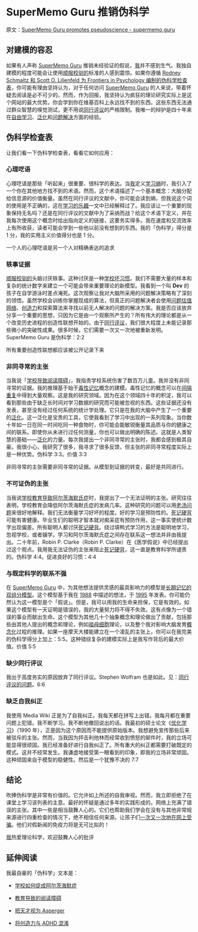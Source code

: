 # SuperMemo Guru 推销伪科学

原文：[SuperMemo Guru promotes pseudoscience - supermemo.guru](https://supermemo.guru/wiki/SuperMemo_Guru_promotes_pseudoscience)

## 对建模的容忍

如果有人声称 [SuperMemo Guru](https://supermemo.guru/wiki/SuperMemo_Guru) 推销未经验证的假说，[我](https://supermemo.guru/wiki/Piotr_Wozniak)并不感到生气。我独自建模的程度可能会让使用[顺服校驯的](https://supermemo.guru/wiki/Well-schooled)标准的人感到震惊。如果你遵循 [Rodney Schmaltz 和 Scott O. Lilienfeld 为 Frontiers in Psychology 编制的伪科学检查表](https://www.frontiersin.org/articles/10.3389/fpsyg.2014.00336/full)，你可能有理由坚持认为，对于任何访问 [SuperMemo Guru](https://supermemo.guru/wiki/SuperMemo_Guru) 的人来说，带着怀疑去阅读是必不可少的。然而，作为回报，我坚持认为疯狂的理论研究实际上是这个网站的最大优势。你会学到你在维基百科上永远找不到的东西。这些东西无法通过群众智慧的嗅觉测试，更不用说[同行评议](https://supermemo.guru/wiki/Peer_review)的严格限制。我唯一的辩护是四十年来在[自由学习](https://supermemo.guru/wiki/Free_learning)、[泛化](https://supermemo.guru/wiki/Generalization)和[问题解决](https://supermemo.guru/wiki/Problem_solving)方面的经验。

## 伪科学检查表

让我们看一下伪科学检查表，看看它如何应用：

### 心理呓语

心理呓语是那些「听起来」很重要、很科学的表达。当[我](https://supermemo.guru/wiki/Piotr_Wozniak)定义[学习熵](https://supermemo.guru/wiki/Learntropy)时，我引入了一个你在其他地方找不到的术语。然而，这个术语描述了一个基本概念：大脑分配给信息源的价值衡量。虽然在同行评议的文献中，你可能会读到熵，但我说这个词的使用是不正确的，这在[学习的乐趣](https://supermemo.guru/wiki/Pleasure_of_learning)一文中已经解释过了。我应该让一个重要的现象保持无名吗？还是在同行评议的文献中为了采纳而战？给这个术语下定义，并在我每次使用这个概念时给出指向定义的链接，这要务实得多。我在速度和交流效率上有所收获，读者可能会学到一些他以前没有想到的东西。我的「伪科学」得分是 1 分，我的实用主义价值得分也是 1 分。

一个人的心理呓语是另一个人对精确表达的追求

### 轶事证据

[顺服校驯的](https://supermemo.guru/wiki/Well-schooled)头脑讨厌轶事。这种讨厌是一种[学校坏习惯](https://supermemo.guru/wiki/Bad_school_habit)。我们不需要大量的样本和复杂的统计数字来建立一个可能会带来重要理论的新模型。我看到一个叫 **Dev** 的孩子在自学游泳时差点淹死。这次观察让我对大脑所采用的问题解决策略有了深刻的领悟。虽然学校会训练你掌握现成的算法，但真正的问题解决者会使用[问题估值网络](https://supermemo.guru/wiki/Problem_valuation_network)、[创造力](https://supermemo.guru/wiki/Creativity)和探索算法来寻找以前无人解决的问题的解决方案。我是否应该放弃分享一个重要的思想，只因为它是由一个观察所产生的？所有伟大的理论都是从一个改变历史进程的创造性联想开始的。由于[同行评议](https://supermemo.guru/wiki/Peer_review)，我们很大程度上未能记录那些微小的突破性成果。很多时候，它们需要一次又一次地被重新发明。SuperMemo Guru 是伪科学：2:2

所有重要创造性联想都应该被公开记录下来

### 非同寻常的主张

当我说「[学校导致阅读障碍](https://supermemo.guru/wiki/Educational_dyslexia)」，我指责学校系统伤害了数百万儿童。我并没有非同寻常的证据。我的推理基于始于[毒性记忆](https://supermemo.guru/wiki/Toxic_memory)概念的建模。毒性记忆的概念可以在[间隔重复](https://supermemo.guru/wiki/Spaced_repetition)中得到大量观察。这是我的研究领域。因为在这个领域四十年的积淀，我可以看到那些由于缺乏长时间对学习数据的研究而可能被忽视的东西。这些证据还没有发表，甚至没有经过任何系统的统计学处理。它只是在我的大脑中产生了一个重要的[泛化](https://supermemo.guru/wiki/Generalization)。这一泛化是宝贵的工具，它使我看到了学习中出现的一系列现象。当你数十年如一日在同一时间吃同一种食物时，你可能会能敏锐衡量其品质与你的健康之间的联系。即使你从未进行过任何测量，你也可以做出明确的陈述。这就是人类智慧的基础——[泛化](https://supermemo.guru/wiki/Generalization)的力量。每次我提出一个非同寻常的主张时，我都会感到极其自豪。我很小心，我研究了很多，我寻求了很多反馈，但主张的非同寻常程度实际上是一种优势。伪科学 3:3。价值 3:3

非同寻常的主张需要非同寻常的证据。从模型到证据的转变，最好是共同进行。

### 不可证伪的主张

当我说[学校教育导致阿尔茨海默氏症](https://supermemo.guru/wiki/How_schools_can_contribute_to_Alzheimer's_disease)时，我提出了一个无法证明的主张。研究往往表明，学校教育会降低阿尔茨海默氏症的发病几率。这种研究的问题可以用[老汤问题](https://supermemo.guru/wiki/Old_soup_problem)来很好地解释。我们无法衡量学习好坏的程度。好的学习是预防性的。[死记硬背](https://supermemo.guru/wiki/Cramming)可能有害健康。毕业生们的聪明才智本就对痴呆症有预防作用，这一事实使统计数字出现偏差。所有聪明人都讨厌[死记硬背](https://supermemo.guru/wiki/Cramming)。绕过填鸭式学习的方法是聪明地学习，忽视学校，或者辍学。学习和阿尔茨海默氏症之间存在联系这一想法并非由我提出。二十年前，Robin P. Clarke（Robin P. Clarke）在《医学假说》中已经提出过这个观点。我用我无法证伪的主张来阻止[死记硬背](https://supermemo.guru/wiki/Cramming)，这一直是教育科学所谴责的。伪科学 4:4。促进良好的习惯：4:4

### 与既定科学的联系不强

在 [SuperMemo Guru](https://supermemo.guru/wiki/SuperMemo_Guru) 中，为其他想法提供灵感的最具影响力的模型是[长期记忆的双组分模型](https://supermemo.guru/wiki/Two_component_model_of_long-term_memory)。这个模型基于我在 [1988](https://supermemo.guru/wiki/Optimization_of_learning) 中描述的想法，于 [1995](https://supermemo.guru/wiki/ANE1995) 年发表。你可能仍然认为这一模型是个「假说」。但是，我可以用我的生命来担保，它是有效的。如果这个模型有一天证明是错误的，我的大量努力将不得不失效。这有点像为一个错误的事业而献出生命。这个模型为其他几十个抽象概念和理论做出了贡献，包括那些由其他人提出的概念和理论，例如[祖母细胞](https://supermemo.guru/wiki/Grandmother_cell)理论，以及整个我对影响大脑发育[概念化](https://supermemo.guru/wiki/Conceptualization)过程的推理。如果一座摩天大楼能建立在一个凌乱的主张上，你可以在我完美的伪科学得分上加上：5:5。这种错综复杂的建模实际上是我写作背后的最大价值。价值 5:5

### 缺少同行评议

我出于高度务实的原因放弃了同行评议。Stephen Wolfram 也是如此。见：[同行评议的问题](https://supermemo.guru/wiki/Problem_with_peer_review)。6:6

### 缺乏自我纠正

我使用 Media Wiki 正是为了自我纠正。我每天都在拼写上出错。我每月都在重要问题上犯错。我不断学习。我不断地撤回说出的话。我最初的硕士论文《[优化学习](https://supermemo.guru/wiki/Optimization_of_learning)》（1990 年），正是因为这个原因而不能提供原始版本。我想避免宣传那些后来被驳斥的主张。然而，当我因为抨击利他林而经常收到愤怒的邮件时，我的立场可能显得很顽固。我已经准备好进行自我纠正了。所有重大的纠正都需要打破既定的模式。这并不经常发生。我谦虚地接受第一眼看到的印象，即我的立场非常顽固。这种顽固来自于模型的稳健性。然后是一个犹豫不决的 7:7

## 结论

吹捧伪科学是非常有价值的。它允许如上所述的自我审视。然而，我立即拒绝了在课堂上学习该列表的主意。最好的怀疑是通过多年的实践形成的。网络上充满了错误的主张。其中一些是相当鼓舞人心的。它们也帮助我们学会在没有与其他非常规来源进行四重检查的情况下，绝不相信任何来源。让孩子们[一次又一次地在网上受骗](https://supermemo.guru/wiki/Myth:_School_prevents_pseudoscientific_thinking)。他们对假新闻的免疫力将是无可比拟的！

[我](https://supermemo.guru/wiki/Piotr_Wozniak)热爱理论科学，欢迎鼓舞人心的批评

## 延伸阅读

我最自豪的「伪科学」文本是：

- [学校如何促成阿尔茨海默症](https://supermemo.guru/wiki/How_schools_can_contribute_to_Alzheimer's_disease)

- [教育导致的阅读障碍](https://supermemo.guru/wiki/Educational_dyslexia)

- [把天才视为 Asperger](https://supermemo.guru/wiki/Trading_genius_for_Asperger)

- [将创造力与 ADHD 混淆](https://supermemo.guru/wiki/Confusing_creativity_with_ADHD)